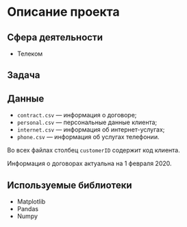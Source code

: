 # Описание проекта 

## Сфера деятельности

- Телеком

## Задача



## Данные
- `contract.csv` — информация о договоре;
- `personal.csv` — персональные данные клиента;
- `internet.csv` — информация об интернет-услугах;
- `phone.csv` — информация об услугах телефонии.

Во всех файлах столбец `customerID` содержит код клиента.

Информация о договорах актуальна на 1 февраля 2020.

## Используемые библиотеки
* Matplotlib
* Pandas
* Numpy


